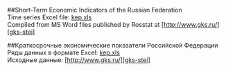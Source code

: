 ##Short-Term Economic Indicators of the Russian Federation  
Time series Excel file: [kep.xls](kep.xls)  
Compiled from MS Word files published by Rosstat at [http://www.gks.ru/][gks-stei]


##Краткосрочные экономические показатели Российской Федерации  
Ряды данных в формате Excel: [kep.xls](kep.xls)  
Исходные данные: [http://www.gks.ru/][gks-stei]

[gks-stei]: http://www.gks.ru/wps/wcm/connect/rosstat_main/rosstat/ru/statistics/publications/catalog/doc_1140080765391

